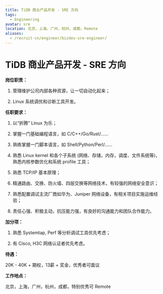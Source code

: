 ```yaml
---
title: TiDB 商业产品开发 - SRE 方向
tags:
  - Engineering
avatar: sre
location: 北京，上海，广州，杭州，成都，Remote
aliases:
  - /recruit-cn/engineer/bizdev-sre-engineer/
---
```


# TiDB 商业产品开发 - SRE 方向

**岗位职责：**

1. 管理维护公司内部各种资源，让一切自动化起来；

2. Linux 系统调优和诊断工具开发。

**任职要求：**

1. 以“折腾” Linux 为乐；

2. 掌握一门基础编程语言，如 C/C++/Go/Rust/......

3. 熟练掌握一门脚本语言，如 Shell/Python/Perl/......

4. 熟悉 Linux kernel 和各个子系统 (网络、存储，内存，调度、文件系统等)，熟悉内核参数优化和系统 profile 工具；

5. 熟悉 TCP/IP 基本原理；

6. 精通路由、交换、防火墙、四层交换等网络技术，有较强的网络安全意识；

7. 熟悉配置调试主流厂商如华为、Juniper 网络设备，有相关项目实施运维经验；

8. 责任心强、积极主动，抗压能力强，有良好的沟通能力和团队合作能力。


**加分项：**

1. 熟悉 Systemtap, Perf 等分析调试工具优先考虑；

2. 有 Cisco, H3C 网络认证者优先考虑。

**待遇：**

20K - 40K + 期权，13薪 + 奖金，优秀者可面议

**工作地点：**

北京，上海，广州，杭州，成都，特别优秀可 Remote
